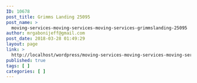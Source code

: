 ```yaml
---
ID: 10678
post_title: Grimms Landing 25095
post_name: >
  moving-services-moving-services-moving-services-grimmslanding-25095
author: mrgabonijeff@gmail.com
post_date: 2018-03-28 01:49:29
layout: page
link: >
  http://localhost/wordpress/moving-services-moving-services-moving-services-grimmslanding-25095/
published: true
tags: [ ]
categories: [ ]
---
```

